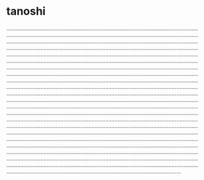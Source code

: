 # tanoshi
.........................................................................................................................................................................................................................................................................................................................................................................................................................................................................................................................................................................................................................................................................................................................................................................................................................................................................................................................................................................................................................................................................................................................................................................................................................................................................................................................................................................................................................................................................................................................................................................................................................................................................................................................................................................................................................................................................................................................................................................................................................................................................................................................................................................................................................................................................................................................................................................................................................................................................................................................................................................................................................................................................................................................................................................................................................................................................................................................................................